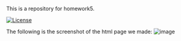 This is a repository for homework5.

[![License](https://img.shields.io/github/license/YHY-NCSU/git-homework.svg?style=for-the-badge)](https://github.com/YHY-NCSU/git-homework/blob/main/LICENSE.md)

The following is the screenshot of the html page we made:
![image](https://github.com/user-attachments/assets/5bd82889-8b96-4562-843c-785ab9c79a96)

